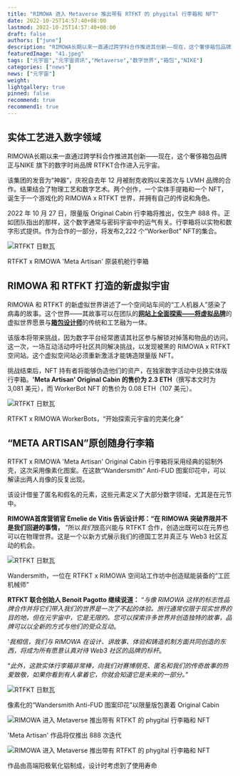 ```yaml
---
title: "RIMOWA 进入 Metaverse 推出带有 RTFKT 的 phygital 行李箱和 NFT"
date: 2022-10-25T14:57:40+08:00
lastmod: 2022-10-25T14:57:40+08:00
draft: false
authors: ["june"]
description: "RIMOWA长期以来一直通过跨学科合作推进其创新——现在，这个奢侈箱包品牌正与NIKE 旗下的数字时尚品牌 RTFKT合作进入元宇宙。"
featuredImage: "41.jpeg"
tags: ["元宇宙","元宇宙资讯","Metaverse","数字世界","箱包","NIKE"]
categories: ["news"]
news: ["元宇宙"]
weight: 
lightgallery: true
pinned: false
recommend: true
recommend1: true
---
```




## 实体工艺进入数字领域

RIMOWA长期以来一直通过跨学科合作推进其创新——现在，这个奢侈箱包品牌正与NIKE 旗下的数字时尚品牌 RTFKT合作进入元宇宙。

该集团的发音为“神器”，庆祝自去年 12 月被耐克收购以来首次与 LVMH 品牌的合作。结果结合了物理工艺和数字艺术。两个创作，一个实体手提箱和一个 NFT，诞生于一个游戏化的 RIMOWA x RTFKT 世界，并拥有自己的传说和角色。

2022 年 10 月 27 日，限量版 Original Cabin 行李箱将推出，仅生产 888 件。正如团队指出的那样，这个数字通常与密码宇宙中的运气有关。行李箱将以实物和数字形式提供。作为合作的一部分，将发布2,222 个“WorkerBot” NFT的集合。

![RTFKT 日默瓦](35.png)

RTFKT x RIMOWA 'Meta Artisan' 原装机舱行李箱

 

## RIMOWA 和 RTFKT 打造的新虚拟宇宙

RIMOWA 和 RTFKT 的新虚拟世界讲述了一个空间站车间的“工人机器人”感染了病毒的故事。这个世界——其故事可以在团队的[**网站上全面探索——将**](https://rimowa.rtfkt.com/)[**虚拟品牌**](https://rtfkt.com/)的虚拟世界愿景与[**箱包设计师**](https://www.rimowa.com/us/en/home)的传统和工艺融为一体。

该版本将带来挑战，因为数字平台经常邀请其社区参与解锁对掉落和物品的访问。这一次，一场互动活动呼吁社区共同解决挑战，以发现被黑的 RIMOWA x RTFKT 空间站。这个虚拟空间站必须重新激活才能铸造限量版 NFT。

挑战结束后，NFT 持有者将能够伪造他们的资产，在独家数字活动中兑换实体版行李箱。**'Meta Artisan' Original Cabin 的售价为 2.3 ETH**（撰写本文时为 3,081 美元），而 WorkerBot NFT 的售价为 0.08 ETH（107 美元）。

![RTFKT 日默瓦](36.png)

RTFKT x RIMOWA WorkerBots，“开始探索元宇宙的完美化身”

 

## “META ARTISAN”原创随身行李箱

RTFKT x RIMOWA 'Meta Artisan' Original Cabin 行李箱将采用经典的铝制外壳，这次采用像素化图案。在这款“Wandersmith” Anti-FUD 图案印花中，可以解读出两人肖像的反复出现。

该设计借鉴了匿名和假名的元素，这些元素定义了大部分数字领域，尤其是在元节中。

**RIMOWA首席营销官 Emelie de Vitis 告诉设计邦：“在 RIMOWA 突破界限并不是我们回避的事情，** ”所以*我们*很高兴能与 RTFKT 合作，创造出既可以在元界也可以在物理世界。这是一个以新方式展示我们的德国工艺并真正与 Web3 社区互动的机会。

![RTFKT 日默瓦](37.png)

Wandersmith，一位在 RTFKT x RIMOWA 空间站工作坊中创造赋能装备的“工匠机械师”



**RTFKT 联合创始人 Benoit Pagotto 继续说道：** “*与像 RIMOWA 这样的标志性品牌合作并将它们带入我们的世界是一次了不起的体验。旅行通常仅限于现实世界的目的地，但在元宇宙中，它是无限的。您可以探索许多世界并创造独特的故事，品牌可以以全新的方式与他们的受众互动*。

'*我相信，我们与 RIMOWA 在设计、讲故事、体验和铸造机制方面共同创造的东西，将成为所有愿意认真对待 Web3 社区的品牌的标杆*。

“*此外，这款实体行李箱非常棒，向我们对赛博朋克、匿名和我们的传奇故事的热爱致敬，如果你看到有人拿着它，你就会知道它是未来的一部分。”*

![RTFKT 日默瓦](38.png)

像素化的“Wandersmith Anti-FUD 图案印花”以限量版包裹着 Original Cabin



![RIMOWA 进入 Metaverse 推出带有 RTFKT 的 phygital 行李箱和 NFT](39.png)

'Meta Artisan' 作品将仅推出 888 次迭代



![RIMOWA 进入 Metaverse 推出带有 RTFKT 的 phygital 行李箱和 NFT](40.png)

作品由高端阳极氧化铝制成，设计时考虑到了使用寿命